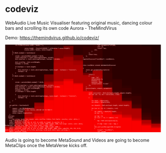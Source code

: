 # codeviz
WebAudio Live Music Visualiser featuring original music, dancing colour bars and scrolling its own code
Aurora - TheMindVirus

Demo: https://themindvirus.github.io/codeviz/

![screenshot](https://github.com/TheMindVirus/codeviz/blob/main/screenshot.png)

Audio is going to become MetaSound and Videos are going to become MetaClips once the MetaVerse kicks off.
